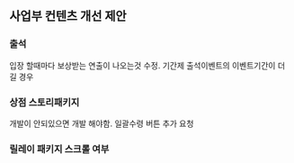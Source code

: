 ## 사업부 컨텐츠 개선 제안

### 출석
입장 할때마다 보상받는 연출이 나오는것 수정.
기간제 출석이벤트의 이벤트기간이 더 길 경우 

### 상점 스토리패키지 
개발이 안되있으면 개발 해야함.
일괄수령 버튼 추가 요청

### 릴레이 패키지 스크롤 여부

